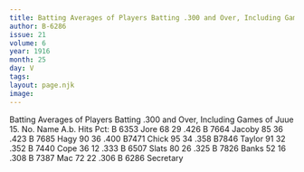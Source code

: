 ```yaml
---
title: Batting Averages of Players Batting .300 and Over, Including Games of June 15
author: B-6286
issue: 21
volume: 6
year: 1916
month: 25
day: V
tags:
layout: page.njk
image:
---
```

Batting Averages of Players Batting .300 and Over, Including Games of Juue 15.       No. Name A.b. Hits Pct: B 6353 Jore 68 29 .426 B 7664 Jacoby 85 36 .423 B 7685 Hagy 90 36 .400 B7471 Chick 95 34 .358 B7846 Taylor 91 32 .352 B 7440 Cope 36 12 .333 B 6507 Slats 80 26 .325 B 7826 Banks 52 16 .308 B 7387 Mac 72 22 .306       B 6286 Secretary    


